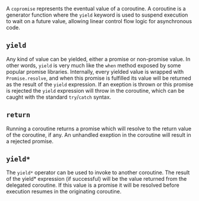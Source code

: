 

A `copromise` represents the eventual value of a coroutine. A coroutine is a generator function where the `yield` keyword is used to suspend execution to wait on a future value, allowing linear control flow logic for asynchronous code.

## `yield`

Any kind of value can be yielded, either a promise or non-promise value. In other words, `yield` is very much like the `when` method exposed by some popular promise libraries. Internally, every yielded value is wrapped with `Promise.resolve`, and when this promise is fulfilled its value will be returned as the result of the `yield` expression. If an exeption is thrown or this promise is rejected the `yield` expression will throw in the coroutine, which can be caught with the standard `try`/`catch` syntax.


## `return`

Running a coroutine returns a promise which will resolve to the return value of the coroutine, if any. An unhandled exeption in the coroutine will result in a rejected promise.


## `yield*`

The `yield*` operator can be used to invoke to another coroutine. The result of the yield* expression (if successful) will be the value returned from the delegated coroutine. If this value is a promise it will be resolved before execution resumes in the originating coroutine.
